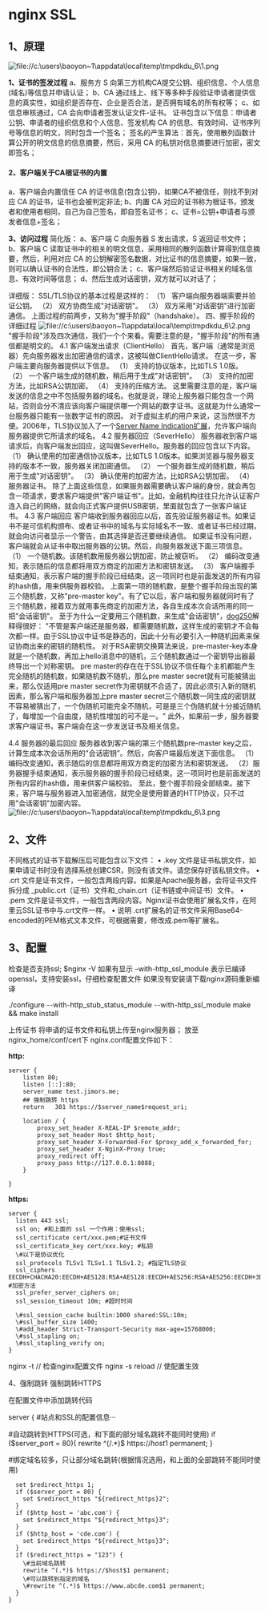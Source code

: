# nginx SSL

## 1、原理

![file://c:\users\baoyon~1\appdata\local\temp\tmpdkdu_6\1.png](配置ssl.assets/1.png)



**1、证书的签发过程**
a、服务方 S 向第三方机构CA提交公钥、组织信息、个人信息(域名)等信息并申请认证；
b、CA 通过线上、线下等多种手段验证申请者提供信息的真实性，如组织是否存在、企业是否合法，是否拥有域名的所有权等；
c、如信息审核通过，CA 会向申请者签发认证文件-证书。
证书包含以下信息：申请者公钥、申请者的组织信息和个人信息、签发机构 CA 的信息、有效时间、证书序列号等信息的明文，同时包含一个签名；
  签名的产生算法：首先，使用散列函数计算公开的明文信息的信息摘要，然后，采用 CA 的私钥对信息摘要进行加密，密文即签名；

#### 2、客户端关于CA根证书的内置

a、客户端会内置信任 CA 的证书信息(包含公钥)，如果CA不被信任，则找不到对应 CA 的证书，证书也会被判定非法;
b、内置 CA 对应的证书称为根证书，颁发者和使用者相同，自己为自己签名，即自签名证书；
c、证书=公钥+申请者与颁发者信息+签名；

**3、访问过程**
简化版：
a、客户端 C 向服务器 S 发出请求，S 返回证书文件；
b、客户端 C 读取证书中的相关的明文信息，采用相同的散列函数计算得到信息摘要，然后，利用对应 CA 的公钥解密签名数据，对比证书的信息摘要，如果一致，则可以确认证书的合法性，即公钥合法；
c、客户端然后验证证书相关的域名信息、有效时间等信息；
d、然后生成对话密钥，双方就可以对话了；

详细版：
SSL/TLS协议的基本过程是这样的：
（1） 客户端向服务器端索要并验证公钥。
（2） 双方协商生成"对话密钥"。
（3） 双方采用"对话密钥"进行加密通信。
上面过程的前两步，又称为"握手阶段"（handshake）。
四、握手阶段的详细过程
![file://c:\users\baoyon~1\appdata\local\temp\tmpdkdu_6\2.png](配置ssl.assets/2.png)
"握手阶段"涉及四次通信，我们一个个来看。需要注意的是，"握手阶段"的所有通信都是明文的。
4.1 客户端发出请求（ClientHello）
首先，客户端（通常是浏览器）先向服务器发出加密通信的请求，这被叫做ClientHello请求。
在这一步，客户端主要向服务器提供以下信息。
（1） 支持的协议版本，比如TLS 1.0版。
（2） 一个客户端生成的随机数，稍后用于生成"对话密钥"。
（3） 支持的加密方法，比如RSA公钥加密。
（4） 支持的压缩方法。
这里需要注意的是，客户端发送的信息之中不包括服务器的域名。也就是说，理论上服务器只能包含一个网站，否则会分不清应该向客户端提供哪一个网站的数字证书。这就是为什么通常一台服务器只能有一张数字证书的原因。
对于虚拟主机的用户来说，这当然很不方便。2006年，TLS协议加入了一个[Server Name Indication扩展](http://tools.ietf.org/html/rfc4366)，允许客户端向服务器提供它所请求的域名。
4.2 服务器回应（SeverHello）
服务器收到客户端请求后，向客户端发出回应，这叫做SeverHello。服务器的回应包含以下内容。
（1） 确认使用的加密通信协议版本，比如TLS 1.0版本。如果浏览器与服务器支持的版本不一致，服务器关闭加密通信。
（2） 一个服务器生成的随机数，稍后用于生成"对话密钥"。
（3） 确认使用的加密方法，比如RSA公钥加密。
（4） 服务器证书。
除了上面这些信息，如果服务器需要确认客户端的身份，就会再包含一项请求，要求客户端提供"客户端证书"。比如，金融机构往往只允许认证客户连入自己的网络，就会向正式客户提供USB密钥，里面就包含了一张客户端证书。
4.3 客户端回应
客户端收到服务器回应以后，首先验证服务器证书。如果证书不是可信机构颁布、或者证书中的域名与实际域名不一致、或者证书已经过期，就会向访问者显示一个警告，由其选择是否还要继续通信。
如果证书没有问题，客户端就会从证书中取出服务器的公钥。然后，向服务器发送下面三项信息。
（1） 一个随机数。该随机数用服务器公钥加密，防止被窃听。
（2） 编码改变通知，表示随后的信息都将用双方商定的加密方法和密钥发送。
（3） 客户端握手结束通知，表示客户端的握手阶段已经结束。这一项同时也是前面发送的所有内容的hash值，用来供服务器校验。
上面第一项的随机数，是整个握手阶段出现的第三个随机数，又称"pre-master key"。有了它以后，客户端和服务器就同时有了三个随机数，接着双方就用事先商定的加密方法，各自生成本次会话所用的同一把"会话密钥"。
至于为什么一定要用三个随机数，来生成"会话密钥"，[dog250](http://blog.csdn.net/dog250/article/details/5717162)解释得很好：
"不管是客户端还是服务器，都需要随机数，这样生成的密钥才不会每次都一样。由于SSL协议中证书是静态的，因此十分有必要引入一种随机因素来保证协商出来的密钥的随机性。
对于RSA密钥交换算法来说，pre-master-key本身就是一个随机数，再加上hello消息中的随机，三个随机数通过一个密钥导出器最终导出一个对称密钥。
pre master的存在在于SSL协议不信任每个主机都能产生完全随机的随机数，如果随机数不随机，那么pre master secret就有可能被猜出来，那么仅适用pre master secret作为密钥就不合适了，因此必须引入新的随机因素，那么客户端和服务器加上pre master secret三个随机数一同生成的密钥就不容易被猜出了，一个伪随机可能完全不随机，可是是三个伪随机就十分接近随机了，每增加一个自由度，随机性增加的可不是一。"
此外，如果前一步，服务器要求客户端证书，客户端会在这一步发送证书及相关信息。

4.4 服务器的最后回应
服务器收到客户端的第三个随机数pre-master key之后，计算生成本次会话所用的"会话密钥"。然后，向客户端最后发送下面信息。
（1）编码改变通知，表示随后的信息都将用双方商定的加密方法和密钥发送。
（2）服务器握手结束通知，表示服务器的握手阶段已经结束。这一项同时也是前面发送的所有内容的hash值，用来供客户端校验。
至此，整个握手阶段全部结束。接下来，客户端与服务器进入加密通信，就完全是使用普通的HTTP协议，只不过用"会话密钥"加密内容。
![file://c:\users\baoyon~1\appdata\local\temp\tmpdkdu_6\3.png](配置ssl.assets/3.png)



## 2、文件


不同格式的证书下载解压后可能包含以下文件：
• .key 文件是证书私钥文件，如果申请证书时没有选择系统创建CSR，则没有该文件。请您保存好该私钥文件。
• .crt 文件是证书文件，一般包含两段内容。如果是Apache服务器，会将证书文件拆分成 _public.crt（证书）文件和_chain.crt（证书链或中间证书）文件。
• .pem 文件是证书文件，一般包含两段内容。Nginx证书会使用扩展名文件，在阿里云SSL证书中与.crt文件一样。
• 说明 .crt扩展名的证书文件采用Base64-encoded的PEM格式文本文件，可根据需要，修改成.pem等扩展名。



## 3、配置


检查是否支持ssl;
$nginx -V
如果有显示 –with-http_ssl_module 表示已编译openssl，支持安装ssl，仔细检查配置文件
如果没有安装请下载nginx源码重新编译

./configure --with-http_stub_status_module --with-http_ssl_module
make && make install

上传证书
将申请的证书文件和私钥上传至nginx服务器；
放至nginx_home/conf/cert下
nginx.conf配置文件如下：

**http:**

```
server {
    listen 80;
    listen [::]:80;
    server_name test.jimors.me;
    ## 强制跳转 https
    return   301 https://$server_name$request_uri;

​    location / {
​        proxy_set_header X-REAL-IP $remote_addr;
​        proxy_set_header Host $http_host;
​        proxy_set_header X-Forwarded-For $proxy_add_x_forwarded_for;
​        proxy_set_header X-NginX-Proxy true;
​        proxy_redirect off;
​        proxy_pass http://127.0.0.1:8088;
​    }

}
```

**https:**

```
server {
  listen 443 ssl;
  ssl on; #和上面的 ssl 一个作用：使用ssl; 
  ssl_certificate cert/xxx.pem;#证书文件
  ssl_certificate_key cert/xxx.key; #私钥
  \#以下是协议优化
  ssl_protocols TLSv1 TLSv1.1 TLSv1.2; #指定TLS协议
  ssl_ciphers EECDH+CHACHA20:EECDH+AES128:RSA+AES128:EECDH+AES256:RSA+AES256:EECDH+3DES:RSA+3DES:!MD5; #加密方法
  ssl_prefer_server_ciphers on;
  ssl_session_timeout 10m; #超时时间

  \#ssl_session_cache builtin:1000 shared:SSL:10m;
  \#ssl_buffer_size 1400;
  \#add_header Strict-Transport-Security max-age=15768000;
  \#ssl_stapling on;
  \#ssl_stapling_verify on;
}
```


 nginx -t // 检查nginx配置文件
 nginx -s reload // 使配置生效

 4、强制跳转
 强制跳转HTTPS

在配置文件中添加跳转代码

server {
  \#站点和SSL的配置信息···

  \#自动跳转到HTTPS(可选，和下面的部分域名跳转不能同时使用)
  if ($server_port = 80){
    rewrite ^(/.*)$ https://$host$1 permanent;
  }

  \#绑定域名较多，只让部分域名跳转(根据情况选用，和上面的全部跳转不能同时使用)

```
  set $redirect_https 1;
  if ($server_port = 80) {
    set $redirect_https "${redirect_https}2";
  }
  if ($http_host = 'abc.com') {
    set $redirect_https "${redirect_https}3";
  }
  if ($http_host = 'cde.com') {
    set $redirect_https "${redirect_https}3";
  }
  if ($redirect_https = "123") {
    \#当前域名跳转
    rewrite ^(.*)$ https://$host$1 permanent;
    \#可以跳转到指定的域名
    \#rewrite ^(.*)$ https://www.abcde.com$1 permanent;
  }
}
```

